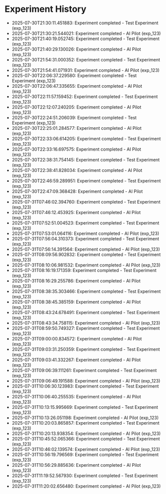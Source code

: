 # Experiment History

- 2025-07-30T21:30:11.451883: Experiment completed - Test Experiment (exp_123)
- 2025-07-30T21:30:21.544021: Experiment completed - AI Pilot (exp_123)
- 2025-07-30T21:40:19.052745: Experiment completed - Test Experiment (exp_123)
- 2025-07-30T21:40:29.130026: Experiment completed - AI Pilot (exp_123)
- 2025-07-30T21:54:31.000352: Experiment completed - Test Experiment (exp_123)
- 2025-07-30T21:54:41.071931: Experiment completed - AI Pilot (exp_123)
- 2025-07-30T22:06:37.229580: Experiment completed - Test Experiment (exp_123)
- 2025-07-30T22:06:47.335655: Experiment completed - AI Pilot (exp_123)
- 2025-07-30T22:11:57.159452: Experiment completed - Test Experiment (exp_123)
- 2025-07-30T22:12:07.240205: Experiment completed - AI Pilot (exp_123)
- 2025-07-30T22:24:51.206039: Experiment completed - Test Experiment (exp_123)
- 2025-07-30T22:25:01.284577: Experiment completed - AI Pilot (exp_123)
- 2025-07-30T22:33:06.614205: Experiment completed - Test Experiment (exp_123)
- 2025-07-30T22:33:16.697575: Experiment completed - AI Pilot (exp_123)
- 2025-07-30T22:38:31.754145: Experiment completed - Test Experiment (exp_123)
- 2025-07-30T22:38:41.828034: Experiment completed - AI Pilot (exp_123)
- 2025-07-30T22:46:59.289951: Experiment completed - Test Experiment (exp_123)
- 2025-07-30T22:47:09.368428: Experiment completed - AI Pilot (exp_123)
- 2025-07-31T07:46:02.394760: Experiment completed - Test Experiment (exp_123)
- 2025-07-31T07:46:12.453925: Experiment completed - AI Pilot (exp_123)
- 2025-07-31T07:52:51.004523: Experiment completed - Test Experiment (exp_123)
- 2025-07-31T07:53:01.064116: Experiment completed - AI Pilot (exp_123)
- 2025-07-31T07:56:04.310373: Experiment completed - Test Experiment (exp_123)
- 2025-07-31T07:56:14.391564: Experiment completed - AI Pilot (exp_123)
- 2025-07-31T08:09:56.902832: Experiment completed - Test Experiment (exp_123)
- 2025-07-31T08:10:06.981532: Experiment completed - AI Pilot (exp_123)
- 2025-07-31T08:16:19.171359: Experiment completed - Test Experiment (exp_123)
- 2025-07-31T08:16:29.255786: Experiment completed - AI Pilot (exp_123)
- 2025-07-31T08:38:35.303466: Experiment completed - Test Experiment (exp_123)
- 2025-07-31T08:38:45.385159: Experiment completed - AI Pilot (exp_123)
- 2025-07-31T08:43:24.678491: Experiment completed - Test Experiment (exp_123)
- 2025-07-31T08:43:34.758115: Experiment completed - AI Pilot (exp_123)
- 2025-07-31T08:59:50.749327: Experiment completed - Test Experiment (exp_123)
- 2025-07-31T09:00:00.834572: Experiment completed - AI Pilot (exp_123)
- 2025-07-31T09:03:31.250359: Experiment completed - Test Experiment (exp_123)
- 2025-07-31T09:03:41.332267: Experiment completed - AI Pilot (exp_123)
- 2025-07-31T09:06:39.111261: Experiment completed - Test Experiment (exp_123)
- 2025-07-31T09:06:49.191588: Experiment completed - AI Pilot (exp_123)
- 2025-07-31T10:06:30.123983: Experiment completed - Test Experiment (exp_123)
- 2025-07-31T10:06:40.255535: Experiment completed - AI Pilot (exp_123)
- 2025-07-31T10:13:15.995669: Experiment completed - Test Experiment (exp_123)
- 2025-07-31T10:13:26.051198: Experiment completed - AI Pilot (exp_123)
- 2025-07-31T10:20:03.865857: Experiment completed - Test Experiment (exp_123)
- 2025-07-31T10:20:13.938354: Experiment completed - AI Pilot (exp_123)
- 2025-07-31T10:45:52.065366: Experiment completed - Test Experiment (exp_123)
- 2025-07-31T10:46:02.139574: Experiment completed - AI Pilot (exp_123)
- 2025-07-31T10:56:19.796569: Experiment completed - Test Experiment (exp_123)
- 2025-07-31T10:56:29.885636: Experiment completed - AI Pilot (exp_123)
- 2025-07-31T11:19:52.567930: Experiment completed - Test Experiment (exp_123)
- 2025-07-31T11:20:02.656480: Experiment completed - AI Pilot (exp_123)
